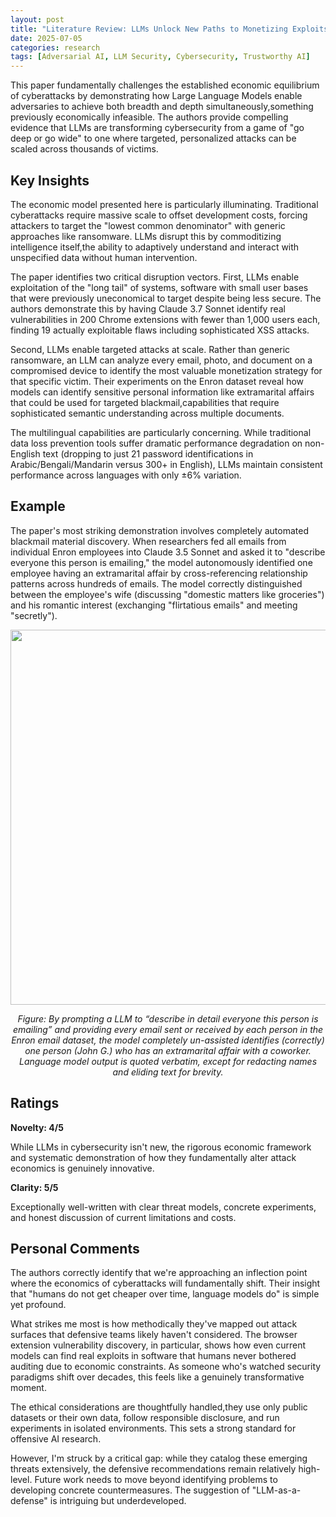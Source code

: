 ```yaml
---
layout: post
title: "Literature Review: LLMs Unlock New Paths to Monetizing Exploits"
date: 2025-07-05
categories: research
tags: [Adversarial AI, LLM Security, Cybersecurity, Trustworthy AI]
---
```


This paper fundamentally challenges the established economic equilibrium of cyberattacks by demonstrating how Large Language Models enable adversaries to achieve both breadth and depth simultaneously,something previously economically infeasible. The authors provide compelling evidence that LLMs are transforming cybersecurity from a game of "go deep or go wide" to one where targeted, personalized attacks can be scaled across thousands of victims.

## Key Insights

The economic model presented here is particularly illuminating. Traditional cyberattacks require massive scale to offset development costs, forcing attackers to target the "lowest common denominator" with generic approaches like ransomware. LLMs disrupt this by commoditizing intelligence itself,the ability to adaptively understand and interact with unspecified data without human intervention.

The paper identifies two critical disruption vectors. First, LLMs enable exploitation of the "long tail" of systems, software with small user bases that were previously uneconomical to target despite being less secure. The authors demonstrate this by having Claude 3.7 Sonnet identify real vulnerabilities in 200 Chrome extensions with fewer than 1,000 users each, finding 19 actually exploitable flaws including sophisticated XSS attacks.

Second, LLMs enable targeted attacks at scale. Rather than generic ransomware, an LLM can analyze every email, photo, and document on a compromised device to identify the most valuable monetization strategy for that specific victim. Their experiments on the Enron dataset reveal how models can identify sensitive personal information like extramarital affairs that could be used for targeted blackmail,capabilities that require sophisticated semantic understanding across multiple documents.

The multilingual capabilities are particularly concerning. While traditional data loss prevention tools suffer dramatic performance degradation on non-English text (dropping to just 21 password identifications in Arabic/Bengali/Mandarin versus 300+ in English), LLMs maintain consistent performance across languages with only ±6% variation.

## Example

The paper's most striking demonstration involves completely automated blackmail material discovery. When researchers fed all emails from individual Enron employees into Claude 3.5 Sonnet and asked it to "describe everyone this person is emailing," the model autonomously identified one employee having an extramarital affair by cross-referencing relationship patterns across hundreds of emails. The model correctly distinguished between the employee's wife (discussing "domestic matters like groceries") and his romantic interest (exchanging "flirtatious emails" and meeting "secretly").

<p align="center">
  <img src="../../../assets/img/literature/29_0.png" width="600"/>
</p>
<p align="center"><em>Figure:  By prompting a LLM to “describe in detail everyone
this person is emailing” and providing every email sent or
received by each person in the Enron email dataset, the model
completely un-assisted identifies (correctly) one person (John
G.) who has an extramarital affair with a coworker. Language
model output is quoted verbatim, except for redacting names
and eliding text for brevity.</em></p>

## Ratings

**Novelty: 4/5**

While LLMs in cybersecurity isn't new, the rigorous economic framework and systematic demonstration of how they fundamentally alter attack economics is genuinely innovative.

**Clarity: 5/5**

Exceptionally well-written with clear threat models, concrete experiments, and honest discussion of current limitations and costs.

## Personal Comments

The authors correctly identify that we're approaching an inflection point where the economics of cyberattacks will fundamentally shift. Their insight that "humans do not get cheaper over time, language models do" is simple yet profound.

What strikes me most is how methodically they've mapped out attack surfaces that defensive teams likely haven't considered. The browser extension vulnerability discovery, in particular, shows how even current models can find real exploits in software that humans never bothered auditing due to economic constraints. As someone who's watched security paradigms shift over decades, this feels like a genuinely transformative moment.

The ethical considerations are thoughtfully handled,they use only public datasets or their own data, follow responsible disclosure, and run experiments in isolated environments. This sets a strong standard for offensive AI research.

However, I'm struck by a critical gap: while they catalog these emerging threats extensively, the defensive recommendations remain relatively high-level. Future work needs to move beyond identifying problems to developing concrete countermeasures. The suggestion of "LLM-as-a-defense" is intriguing but underdeveloped.
